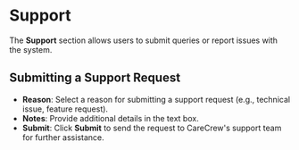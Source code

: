# Support

The **Support** section allows users to submit queries or report issues with the system.

## **Submitting a Support Request**
- **Reason**: Select a reason for submitting a support request (e.g., technical issue, feature request).
- **Notes**: Provide additional details in the text box.
- **Submit**: Click **Submit** to send the request to CareCrew's support team for further assistance.
